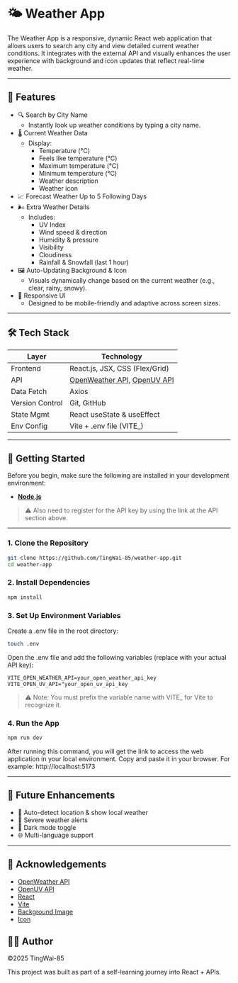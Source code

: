 # 🌤️ Weather App

The Weather App is a responsive, dynamic React web application that allows users to search any city and view detailed current weather conditions. It integrates with the external API and visually enhances the user experience with background and icon updates that reflect real-time weather.

---

## 🌟 Features

- 🔍 Search by City Name
    - Instantly look up weather conditions by typing a city name.
- 🌡️ Current Weather Data
    - Display:
        - Temperature (°C)
        - Feels like temperature (°C)
        - Maximum temperature (°C)
        - Minimum temperature (°C)
        - Weather description
        - Weather icon
- 📈 Forecast Weather Up to 5 Following Days
- 🌬️ Extra Weather Details
    - Includes:
        - UV Index
        - Wind speed & direction
        - Humidity & pressure
        - Visibility
        - Cloudiness
        - Rainfall & Snowfall (last 1 hour)
- 🖼️ Auto-Updating Background & Icon
    - Visuals dynamically change based on the current weather (e.g., clear, rainy, snowy).
- 📱 Responsive UI
    - Designed to be mobile-friendly and adaptive across screen sizes.

---

## 🛠️ Tech Stack

| Layer      | Technology                     |
|------------|--------------------------------|
| Frontend   | React.js, JSX, CSS (Flex/Grid)     |
| API    | [OpenWeather API](https://openweathermap.org/api), [OpenUV API](https://www.openuv.io/)               |
| Data Fetch   | Axios                     |
| Version Control | Git, GitHub               |
| State Mgmt | React useState & useEffect              |
| Env Config | Vite + .env file (VITE_)            |

---

## 🚀 Getting Started

Before you begin, make sure the following are installed in your development environment:

- **[Node.js](https://nodejs.org/en/download)**

> ⚠️ Also need to register for the API key by using the link at the API section above.

---

### 1. Clone the Repository
```bash
git clone https://github.com/TingWai-85/weather-app.git
cd weather-app
```

### 2. Install Dependencies
```bash
npm install
```

### 3. Set Up Environment Variables
Create a .env file in the root directory:
```bash
touch .env
```
Open the .env file and add the following variables (replace with your actual API key):
```env
VITE_OPEN_WEATHER_API=your_open_weather_api_key
VITE_OPEN_UV_API="your_open_uv_api_key
```
> ⚠️ Note: You must prefix the variable name with VITE_ for Vite to recognize it.

### 4. Run the App
```bash
npm run dev
```
After running this command, you will get the link to access the web application in your local environment. Copy and paste it in your browser. For example: http://localhost:5173

---

## 🔧 Future Enhancements

 - 📍 Auto-detect location & show local weather
 - 🔔 Severe weather alerts
 - 🌙 Dark mode toggle
 - 🌐 Multi-language support

 ---

 ## 📌 Acknowledgements
 - [OpenWeather API](https://openweathermap.org/api)
 - [OpenUV API](https://www.openuv.io/)
 - [React](https://react.dev/)
 - [Vite](https://vite.dev/guide/)
 - [Background Image](https://www.pexels.com/)
 - [Icon](https://www.flaticon.com/)

 ## 👨‍💻 Author
©2025 TingWai-85

This project was built as part of a self-learning journey into React + APIs.